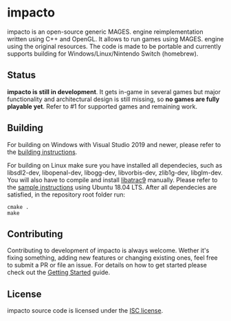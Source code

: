# impacto

impacto is an open-source generic MAGES. engine reimplementation written using C++ and OpenGL. It allows to run games using MAGES. engine using the original resources. The code is made to be portable and currently supports building for Windows/Linux/Nintendo Switch (homebrew).

## Status
**impacto is still in development**. It gets in-game in several games but major functionality and architectural design is still missing, so **no games are fully playable yet**. Refer to #1 for supported games and remaining work.

## Building
For building on Windows with Visual Studio 2019 and newer, please refer to the [building instructions](doc/vs2019_build.md).

For building on Linux make sure you have installed all dependecies, such as libsdl2-dev, libopenal-dev, libogg-dev, libvorbis-dev, zlib1g-dev, libglm-dev. You will also have to compile and install [libatrac9](https://github.com/Thealexbarney/LibAtrac9) manually. Please refer to the [sample instructions](doc/ubuntu1804_build.md) using Ubuntu 18.04 LTS.
After all dependecies are satisfied, in the repository root folder run:
```
cmake .
make
```

## Contributing
Contributing to development of impacto is always welcome. Wether it's fixing something, adding new features or changing existing ones, feel free to submit a PR or file an issue. For details on how to get started please check out the [Getting Started](doc/getting_started.md) guide.

## License
impacto source code is licensed under the [ISC license](LICENSE).
